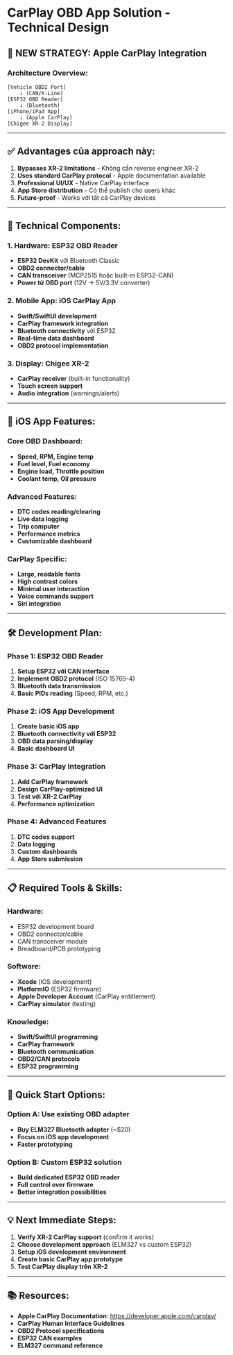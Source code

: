 # CarPlay OBD App Solution - Technical Design

## 🎯 NEW STRATEGY: Apple CarPlay Integration

### Architecture Overview:
```
[Vehicle OBD2 Port] 
    ↓ (CAN/K-Line)
[ESP32 OBD Reader] 
    ↓ (Bluetooth)
[iPhone/iPad App] 
    ↓ (Apple CarPlay)
[Chigee XR-2 Display]
```

---

## ✅ Advantages của approach này:

1. **Bypasses XR-2 limitations** - Không cần reverse engineer XR-2
2. **Uses standard CarPlay protocol** - Apple documentation available  
3. **Professional UI/UX** - Native CarPlay interface
4. **App Store distribution** - Có thể publish cho users khác
5. **Future-proof** - Works với tất cả CarPlay devices

---

## 🔧 Technical Components:

### 1. Hardware: ESP32 OBD Reader
- **ESP32 DevKit** với Bluetooth Classic
- **OBD2 connector/cable** 
- **CAN transceiver** (MCP2515 hoặc built-in ESP32-CAN)
- **Power từ OBD port** (12V → 5V/3.3V converter)

### 2. Mobile App: iOS CarPlay App
- **Swift/SwiftUI development**
- **CarPlay framework integration**
- **Bluetooth connectivity** với ESP32
- **Real-time data dashboard**
- **OBD2 protocol implementation**

### 3. Display: Chigee XR-2
- **CarPlay receiver** (built-in functionality)
- **Touch screen support**
- **Audio integration** (warnings/alerts)

---

## 📱 iOS App Features:

### Core OBD Dashboard:
- **Speed, RPM, Engine temp**
- **Fuel level, Fuel economy**
- **Engine load, Throttle position**
- **Coolant temp, Oil pressure**

### Advanced Features:
- **DTC codes reading/clearing**
- **Live data logging**
- **Trip computer**
- **Performance metrics**
- **Customizable dashboard**

### CarPlay Specific:
- **Large, readable fonts**
- **High contrast colors** 
- **Minimal user interaction**
- **Voice commands support**
- **Siri integration**

---

## 🛠 Development Plan:

### Phase 1: ESP32 OBD Reader
1. **Setup ESP32 với CAN interface**
2. **Implement OBD2 protocol** (ISO 15765-4)
3. **Bluetooth data transmission**
4. **Basic PIDs reading** (Speed, RPM, etc.)

### Phase 2: iOS App Development  
1. **Create basic iOS app**
2. **Bluetooth connectivity với ESP32**
3. **OBD data parsing/display**
4. **Basic dashboard UI**

### Phase 3: CarPlay Integration
1. **Add CarPlay framework**
2. **Design CarPlay-optimized UI**
3. **Test với XR-2 CarPlay**
4. **Performance optimization**

### Phase 4: Advanced Features
1. **DTC codes support**
2. **Data logging**
3. **Custom dashboards**
4. **App Store submission**

---

## 📋 Required Tools & Skills:

### Hardware:
- ESP32 development board
- OBD2 connector/cable  
- CAN transceiver module
- Breadboard/PCB prototyping

### Software:
- **Xcode** (iOS development)
- **PlatformIO** (ESP32 firmware)
- **Apple Developer Account** (CarPlay entitlement)
- **CarPlay simulator** (testing)

### Knowledge:
- **Swift/SwiftUI programming**
- **CarPlay framework**
- **Bluetooth communication**
- **OBD2/CAN protocols**
- **ESP32 programming**

---

## 🚀 Quick Start Options:

### Option A: Use existing OBD adapter
- **Buy ELM327 Bluetooth adapter** (~$20)
- **Focus on iOS app development**
- **Faster prototyping**

### Option B: Custom ESP32 solution  
- **Build dedicated ESP32 OBD reader**
- **Full control over firmware**
- **Better integration possibilities**

---

## 💡 Next Immediate Steps:

1. **Verify XR-2 CarPlay support** (confirm it works)
2. **Choose development approach** (ELM327 vs custom ESP32)
3. **Setup iOS development environment**
4. **Create basic CarPlay app prototype**
5. **Test CarPlay display trên XR-2**

---

## 📚 Resources:

- **Apple CarPlay Documentation**: https://developer.apple.com/carplay/
- **CarPlay Human Interface Guidelines**
- **OBD2 Protocol specifications**
- **ESP32 CAN examples**
- **ELM327 command reference**